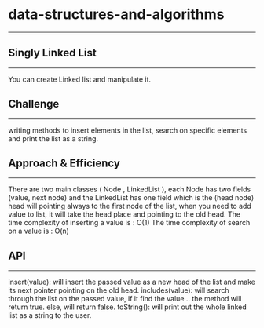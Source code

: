 
# data-structures-and-algorithms

---

## Singly Linked List 

---

You can create Linked list and manipulate it.

## Challenge

---

writing methods to insert elements in the list, search on specific elements and print the list as a string.

## Approach & Efficiency

---

There are two main classes ( Node , LinkedList ), each Node has two fields (value, next node) and the LinkedList has one field which is the (head node) head will pointing always to the first node of the list, when you need to add value to list, it will take the head place and pointing to the old head. The time complexity of inserting a value is : O(1) The time complexity of search on a value is : O(n)


## API

---

insert(value): will insert the passed value as a new head of the list and make its next pointer pointing on the old head. includes(value): will search through the list on the passed value, if it find the value .. the method will return true. else, will return false. toString(): will print out the whole linked list as a string to the user.
